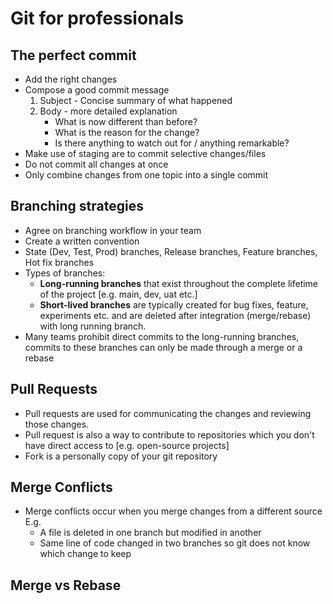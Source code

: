 # Git for professionals

## The perfect commit

- Add the right changes
- Compose a good commit message
  1. Subject - Concise summary of what happened
  2. Body - more detailed explanation
     - What is now different than before?
     - What is the reason for the change?
     - Is there anything to watch out for / anything remarkable?
- Make use of staging are to commit selective changes/files
- Do not commit all changes at once
- Only combine changes from one topic into a single commit

## Branching strategies

- Agree on branching workflow in your team
- Create a written convention
- State (Dev, Test, Prod) branches, Release branches, Feature branches, Hot fix branches
- Types of branches:
  - **Long-running branches** that exist throughout the complete lifetime of the project [e.g. main, dev, uat etc.]
  - **Short-lived branches** are typically created for bug fixes, feature, experiments etc. and are deleted after integration (merge/rebase) with long running branch.
- Many teams prohibit direct commits to the long-running branches, commits to these branches can only be made through a merge or a rebase

## Pull Requests

- Pull requests are used for communicating the changes and reviewing those changes.
- Pull request is also a way to contribute to repositories which you don't have direct access to [e.g. open-source projects]
- Fork is a personally copy of your git repository

## Merge Conflicts

- Merge conflicts occur when you merge changes from a different source
  E.g.
  - A file is deleted in one branch but modified in another
  - Same line of code changed in two branches so git does not know which change to keep

## Merge vs Rebase

